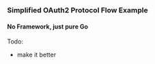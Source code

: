 ### Simplified OAuth2 Protocol Flow Example

#### No Framework, just pure Go

Todo:
- make it better